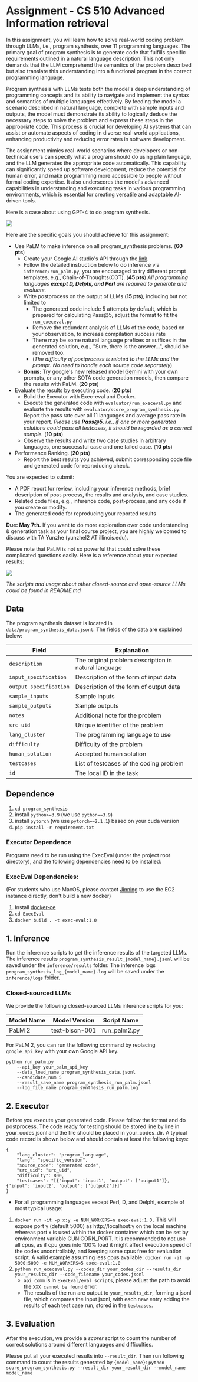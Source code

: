 # Assignment - CS 510 Advanced Information retrieval

In this assignment, you will learn how to solve real-world coding problem through LLMs, i.e., program synthesis, over 11 programming languages.  The primary goal of program synthesis is to generate code that fulfills specific requirements outlined in a natural language description. This not only demands that the LLM comprehend the semantics of the problem described but also translate this understanding into a functional program in the correct programming language.

Program synthesis with LLMs tests both the model's deep understanding of programming concepts and its ability to navigate and implement the syntax and semantics of multiple languages effectively. By feeding the model a scenario described in natural language, complete with sample inputs and outputs, the model must demonstrate its ability to logically deduce the necessary steps to solve the problem and express these steps in the appropriate code. This process is crucial for developing AI systems that can assist or automate aspects of coding in diverse real-world applications, enhancing productivity and reducing error rates in software development.

The assignment mimics real-world scenarios where developers or non-technical users can specify what a program should do using plain language, and the LLM generates the appropriate code automatically. This capability can significantly speed up software development, reduce the potential for human error, and make programming more accessible to people without formal coding expertise. It also underscores the model's advanced capabilities in understanding and executing tasks in various programming environments, which is essential for creating versatile and adaptable AI-driven tools.

Here is a case about using GPT-4 to do program synthesis.

<img src="../images/task_description.png">

Here are the specific goals you should achieve for this assignment:

- Use PaLM to make inference on all program_synthesis problems. (**60 pts**)
  - Create your Google AI studio's API through the [link](https://aistudio.google.com/app/apikey).
  - Follow the detailed instruction below to do inference via `inference/run_palm.py`, you are encouraged to try different prompt templates, e.g., Chain-of-Thoughts(COT). (**45 pts**) *All programming languages **except D, Delphi, and Perl** are required to generate and evaluate.* 
  - Write postprocess on the output of LLMs (**15 pts**), including but not limited to
    - The generated code include 5 attempts by default, which is prepared for calculating Pass@5, adjust the format to fit the `run_execeval.py`
    - Remove the redundant analysis of LLMs of the code, based on your observation, to increase compilation success rate
    - There may be some natural language prefixes or suffixes in the generated solution, e.g., "Sure, there is the answer...", should be removed too. 
    - (*The difficulty of postprocess is related to the LLMs and the prompt. No need to handle each source code separately*)
  - **Bonus:** Try google's new released model [Gemini](https://gemini.google.com/) with your own prompts, or any other SOTA code generation models, then compare the results with PaLM. (**20 pts**)
- Evaluate the results by executing code. (**20 pts**)
  - Build the Executor with Exec-eval and Docker. 
  - Execute the generated code with `evaluator/run_execeval.py` and evaluate the results with `evaluator/score_program_synthesis.py`. Report the pass rate over all 11 languages and average pass rate in your report. *Please use **Pass@5**, i.e., if one or more generated solutions could pass all testcases, it should be regarded as a correct sample.* (**10 pts**)
  - Observe the results and write two case studies in arbitrary languages, one successful case and one failed case. (**10 pts**) 
- Performance Ranking. (**20 pts**)
  - Report the best results you achieved, submit corresponding code file and generated code for reproducing check.

You are expected to submit:

- A PDF report for review, including your inference methods, brief description of post-process, the results and analysis, and case studies.
- Related code files, e.g., inference code, post-process, and any code if you create or modify.
- The generated code for reproducing your reported results

**Due: May 7th.**
If you want to do more exploration over code understanding & generation task as your final course project, you are highly welcomed to discuss with TA Yunzhe (yunzhel2 AT illinois.edu).


Please note that PaLM is not so powerful that could solve these complicated questions easily. Here is a reference about your expected results:

<img src="../images/performance.png">

*The scripts and usage about other closed-source and open-source LLMs could be found in README.md*

## Data
The program synthesis dataset is located in `data/program_synthesis_data.jsonl`. The fields of the data are explained below:

| Field                	| Explanation                                          	         |
|----------------------	|----------------------------------------------------------------|
| `description`          	| The original problem description in natural language 	         |
| `input_specification`  	| Description of the form of input data                	         |
| `output_specification` 	| Description of the form of output data               	         |
| `sample_inputs`        	| Sample inputs                                        	         |
| `sample_outputs`       	| Sample outputs                                       	         |
| `notes`                	| Additional note for the problem                              	 |
| `src_uid`              	| Unique identifier of the problem                     	         |
| `lang_cluster`         	| The programming language to use                      	         |
| `difficulty`           	| Difficulty of the problem                            	         |
| `human_solution`       	| Accepted human solution                              	         |
| `testcases`            	| List of testcases of the coding problem           	         |
| `id`                   	| The local ID in the task                             	         |

## Dependence 
1. `cd program_synthesis`
2. install `python>=3.9` (we use `python==3.9`)
3. install `pytorch` (we use `pytorch==2.1.1`) based on your cuda version
4. ``pip install -r requirement.txt``

### Executor Dependence

Programs need to be run using the ExecEval (under the project root directory), and the following dependencies need to be installed:

### ExecEval Dependencies: 
(For students who use MacOS, please contact [Jinning](https://campuswire.com/c/G09D13B5A/feed/277) to use the EC2 instance directly, don't build a new docker)
1. Install [docker-ce](https://docs.docker.com/engine/install/)
2. `cd ExecEval`
3. `docker build . -t exec-eval:1.0`

## 1. Inference
Run the inference scripts to get the inference results of the targeted LLMs. The inference results `program_synthesis_result_{model_name}.jsonl` will be saved under the `inference/results` folder. The inference logs `program_synthesis_log_{model_name}.log` will be saved under the `inference/logs` folder.

### Closed-sourced LLMs

We provide the following closed-sourced LLMs inference scripts for you:


| Model Name | Model Version      | Script Name  |
| ---------- | ------------------ | ------------ |
| PaLM 2     | text-bison-001     | run_palm2.py |

For PaLM 2, you can run the following command by replacing `google_api_key` with your own Google API key. 

```angular2html
python run_palm.py
    --api_key your_palm_api_key
    --data_load_name program_synthesis_data.jsonl
    --candidate_num 5
    --result_save_name program_synthesis_run_palm.jsonl
    --log_file_name program_synthesis_run_palm.log
```


## 2. Executor

Before you execute your generated code. Please follow the format and do postprocess. The code ready for testing should be stored line by line in your\_codes.jsonl and the file should be placed in your\_codes\_dir. A typical code record is shown below and should contain at least the following keys:

```
{
    "lang_cluster": "program_language",
    "lang": "specific_version",
    "source_code": "generated code",
    "src_uid": "src_uid",
    "difficulty": 800,
    "testcases": "[{'input': 'input1', 'output': ['output1']}, {'input': 'input2', 'output': ['output2']}]"
}
```

* For all programming languages except Perl, D, and Delphi, example of most typical usage:

1. `docker run -it -p x:y -e NUM_WORKERS=n exec-eval:1.0.` This will expose port y (default 5000) as http://localhost:y on the local machine whereas port x is used within the docker container which can be set by environment variable GUNICORN_PORT. It is recommended to not use all cpus, as if cpu goes into 100% load it might affect execution speed of the codes uncontrollably, and keeping some cpus free for evaluation script. A valid example assuming less cpus available: `docker run -it -p 5000:5000 -e NUM_WORKERS=5 exec-eval:1.0`
2. `python run_execeval.py --codes_dir your_codes_dir --results_dir your_results_dir --code_filename your_codes.jsonl`
    - `api_comm` is in `ExecEval/eval_scripts`, please adjust the path to avoid the `XXX cannot be found` error.
    - The results of the run are output to `your_results_dir`, forming a jsonl file, which compares the input jsonl, with each new entry adding the results of each test case run, stored in the `testcases`. 


## 3. Evaluation
After the execution, we provide a *scorer* script to count the number of correct solutions around different languages and difficulties. 

Please put all your executed results into `--result_dir`. Then run following command to count the results generated by `{model_name}`: `python score_program_synthesis.py --result_dir your_result_dir --model_name model_name`
